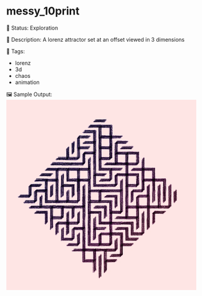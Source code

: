 # messy_10print

🧪 Status: Exploration

📎 Description: A lorenz attractor set at an offset viewed in 3 dimensions

🎨 Tags: 
- lorenz
- 3d
- chaos
- animation

🖼️ Sample Output:  
<img src="lineStudy_1657075566748.webp" alt="messy_10print Sample Output" width="800" />
